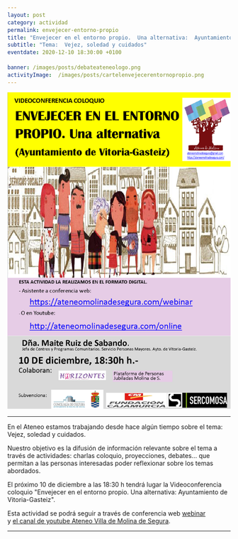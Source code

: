 ```yaml
---
layout: post
category: actividad
permalink: envejecer-entorno-propio
title: "Envejecer en el entorno propio.  Una alternativa:  Ayuntamiento de Vitoria-Gasteiz"
subtitle: "Tema:  Vejez, soledad y cuidados"
eventdate: 2020-12-10 18:30:00 +0100

banner: /images/posts/debateateneologo.png
activityImage:  /images/posts/cartelenvejecerentornopropio.png
---
```

![cartel](/images/posts/cartelenvejecerentornopropio2.png) 

***

En el Ateneo estamos trabajando desde hace algún tiempo sobre el tema: Vejez, soledad y cuidados.  

Nuestro objetivo es la difusión de información relevante sobre el tema a través de actividades:  charlas coloquio, proyecciones, debates... que permitan a las personas interesadas poder reflexionar sobre los temas abordados.  

El próximo 10 de diciembre a las 18:30 h tendrá lugar la Videoconferencia coloquio "Envejecer en el entorno propio. Una alternativa: Ayuntamiento de Vitoria-Gasteiz".

Esta actividad se podrá seguir a través de conferencia web [webinar](https://us02web.zoom.us/j/81354788364)  
y [el canal de youtube Ateneo Villa de Molina de Segura](https://www.youtube.com/channel/UCGST1ZCNxGrxxzr5ixH6wJg). 

***
